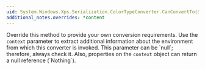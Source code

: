 ```yaml
---
uid: System.Windows.Xps.Serialization.ColorTypeConverter.CanConvertTo(System.ComponentModel.ITypeDescriptorContext,System.Type)
additional_notes.overrides: *content
---
```


<p>Override this method to provide your own conversion requirements. Use the <code>context</code> parameter to extract additional information about the environment from which this converter is invoked. This parameter can be `null`; therefore, always check it. Also, properties on the <code>context</code> object can return a null reference (`Nothing`).</p>


